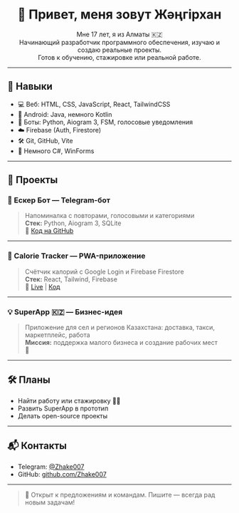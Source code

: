 <h1 align="center">👋 Привет, меня зовут Жәңгірхан</h1>

<p align="center">
  Мне 17 лет, я из Алматы 🇰🇿<br>
  Начинающий разработчик программного обеспечения, изучаю и создаю реальные проекты.<br>
  Готов к обучению, стажировке или реальной работе.
</p>

---

## 🧠 Навыки

- 💻 Веб: HTML, CSS, JavaScript, React, TailwindCSS  
- 📱 Android: Java, немного Kotlin  
- 🤖 Боты: Python, Aiogram 3, FSM, голосовые уведомления  
- ☁️ Firebase (Auth, Firestore)  
- 🛠 Git, GitHub, Vite  
- 🔧 Немного C#, WinForms

---

## 🚀 Проекты

### 🔔 Ескер Бот — Telegram-бот
> Напоминалка с повторами, голосовыми и категориями  
**Стек:** Python, Aiogram 3, SQLite  
📎 [Код на GitHub](https://github.com/Zhake007/esker-bot)

---

### 🥗 Calorie Tracker — PWA-приложение
> Счётчик калорий с Google Login и Firebase Firestore  
**Стек:** React, Tailwind, Firebase  
📎 [Live](https://calorie-tracker.vercel.app) | [Код](https://github.com/Zhake007/calorie-tracker)

---

### 💡 SuperApp 🇰🇿 — Бизнес-идея
> Приложение для сел и регионов Казахстана: доставка, такси, маркетплейс, работа  
**Миссия:** поддержка малого бизнеса и создание рабочих мест  
📎 

---

## 🛠 Планы

- Найти работу или стажировку 👨‍💻  
- Развить SuperApp в прототип  
- Делать open-source проекты

---

## 📬 Контакты

- Telegram: [@Zhake007](https://t.me/Zhake007)  
- GitHub: [github.com/Zhake007](https://github.com/Zhake007)

---

> 💬 Открыт к предложениям и командам. Пишите — всегда рад новым задачам!
